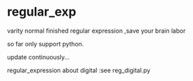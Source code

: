 # regular_exp
varity normal finished regular expression ,save your  brain labor

so far only support python.

update continuously...

regular_expression about digital :see reg_digital.py
